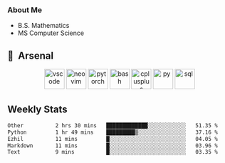 ### About Me

- B.S. Mathematics
- MS Computer Science

<h2> 🚀 &nbsp;Arsenal</h2>

<p align="center">

<img src="https://cdn.jsdelivr.net/gh/devicons/devicon/icons/vscode/vscode-original.svg" alt="vscode" width="45" height="45"/>
<img src="https://cdn.jsdelivr.net/gh/devicons/devicon@latest/icons/neovim/neovim-original.svg" alt="neovim" width = "45" height = "45"/>
<img src="https://cdn.jsdelivr.net/gh/devicons/devicon@latest/icons/pytorch/pytorch-original.svg" alt="pytorch" width = "45" height = "45" />
          
<img src="https://cdn.jsdelivr.net/gh/devicons/devicon/icons/bash/bash-original.svg" alt="bash" width="45" height="45"/>
<img src="https://cdn.jsdelivr.net/gh/devicons/devicon@latest/icons/cplusplus/cplusplus-original.svg" alt="cplusplus" width = "45" height = "45"/>
<img src="https://cdn.jsdelivr.net/gh/devicons/devicon@latest/icons/python/python-plain.svg" alt="py" width = "45" height = "45" />

<img src="https://cdn.jsdelivr.net/gh/devicons/devicon@latest/icons/azuresqldatabase/azuresqldatabase-original.svg" alt="sql" width = "45" height = "45"/>
          
</p>

## Weekly Stats

<!--START_SECTION:waka-->

```txt
Other          2 hrs 30 mins   █████████████░░░░░░░░░░░░   51.35 %
Python         1 hr 49 mins    █████████▒░░░░░░░░░░░░░░░   37.16 %
Ezhil          11 mins         █░░░░░░░░░░░░░░░░░░░░░░░░   04.05 %
Markdown       11 mins         █░░░░░░░░░░░░░░░░░░░░░░░░   03.96 %
Text           9 mins          █░░░░░░░░░░░░░░░░░░░░░░░░   03.35 %
```

<!--END_SECTION:waka-->
